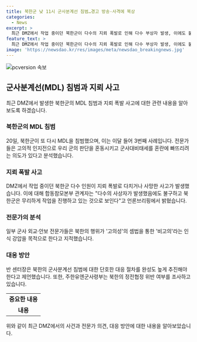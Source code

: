 ```yaml
---
title: 북한군 낮 11시 군사분계선 침범…경고 방송·사격에 북상
categories:
  - News
excerpt: >
  최근 DMZ에서 작업 중이던 북한군이 다수의 지뢰 폭발로 인해 다수 부상자 발생, 이에도 불구하고 침범을 감행. 이달 들어 3차례의 MDL 침범으로 전문가들은 고의적 인지전의 가능성을 언급. 군사분계선을 무력화시키는 셈법이라는 얘기와 함께 북한의 의도를 의심하는 목소리가 나오고 있으며, 주한유엔군사령부는 정전협정 위반 여부를 조사 중. 북한의 셈법에 대비하여 군사대비태세를 혼란에 빠뜨리지 않기 위한 대응책 모색이 필요하다는 전문가들의 우려가 커지고 있다.
feature_text: >
  최근 DMZ에서 작업 중이던 북한군이 다수의 지뢰 폭발로 인해 다수 부상자 발생, 이에도 불구하고 침범을 감행. 이달 들어 3차례의 MDL 침범으로 전문가들은 고의적 인지전의 가능성을 언급. 군사분계선을 무력화시키는 셈법이라는 얘기와 함께 북한의 의도를 의심하는 목소리가 나오고 있으며, 주한유엔군사령부는 정전협정 위반 여부를 조사 중. 북한의 셈법에 대비하여 군사대비태세를 혼란에 빠뜨리지 않기 위한 대응책 모색이 필요하다는 전문가들의 우려가 커지고 있다.
image: 'https://newsdao.kr/res/images/meta/newsdao_breakingnews.jpg'
---
```


<p><img src="https://newsdao.kr/res/images/meta/newsdao_breakingnews.jpg" alt="pcversion 속보" /></p>

<h2 data-ke-size="size26">군사분계선(MDL) 침범과 지뢰 사고</h2>

<p data-ke-size="size16">최근 DMZ에서 발생한 북한군의 MDL 침범과 지뢰 폭발 사고에 대한 관련 내용을 알아보도록 하겠습니다.</p>

<h3><b>북한군의 MDL 침범</b></h3>

<p data-ke-size="size16">20일, 북한군이 또 다시 MDL을 침범했으며, 이는 이달 들어 3번째 사례입니다. 전문가들은 고의적 인지전으로 우리 군의 판단을 혼동시키고 군사대비태세를 혼란에 빠뜨리려는 의도가 있다고 분석했습니다.</p>

<h3><b>지뢰 폭발 사고</b></h3>

<p data-ke-size="size16">DMZ에서 작업 중이던 북한군 다수 인원이 지뢰 폭발로 다치거나 사망한 사고가 발생했습니다. 이에 대해 합동참모본부 관계자는 "다수의 사상자가 발생했음에도 불구하고 북한군은 무리하게 작업을 진행하고 있는 것으로 보인다"고 언론브리핑에서 밝혔습니다.</p>

<h3><b>전문가의 분석</b></h3>

<p data-ke-size="size16">일부 군사 외교·안보 전문가들은 북한의 행위가 '고의성'의 셈법을 통한 '비고의'라는 인식 강압을 목적으로 한다고 지적했습니다.</p>

<h3><b>대응 방안</b></h3>

<p data-ke-size="size16">반 센터장은 북한의 군사분계선 침범에 대한 단호한 대응 절차를 완성도 높게 추진해야 한다고 제언했습니다. 또한, 주한유엔군사령부는 북한의 정전협정 위반 여부를 조사하고 있습니다.</p>

<table>
  <tr>
    <td style="text-align: center; height: 17px;"><b>중요한 내용</b></td>
  </tr>
  <tr>
    <td style="text-align: center; height: 17px;"><b>내용</b></td>
  </tr>
</table>

<p data-ke-size="size16">위와 같이 최근 DMZ에서의 사건과 전문가 의견, 대응 방안에 대한 내용을 알아보았습니다.</p>

